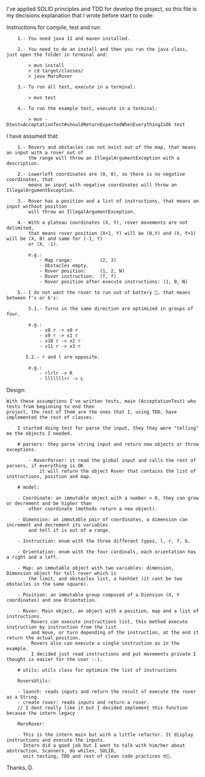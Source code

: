 I've applied SOLID principles and TDD for develop the project, so this file is my decisions explanation that 
I wrote before start to code:

Instructions for compile, test and run:

		1.- You need java 11 and maven installed.
		
        2.- You need to do an install and then you run the java class, just open the folder in terminal and:
            
            > mvn install
            > cd target/classes/
            > java MarsRover
            
		3.- To run all test, execute in a terminal:
		
			> mvn test
			
		4.- To run the example test, execute in a terminal:
		
			> mvn -Dtest=AcceptationTest#shouldReturnExpectedWhenEverythingIsOk test
		

I have assumed that:

		1.- Rovers and obstacles can not exist out of the map, that means an input with a rover out of
		    the range will throw an IllegalArgumentException with a description.

		2.- Lowerleft coordinates are (0, 0), so there is no negative coordinates, that
		    means an input with negative coordinates will throw an IllegalArgumentException.

		3.- Rover has a position and a list of instructions, that means an input without position
		    will throw an IllegalArgumentException.

		4.- With a plateau coordinates (X, Y), rover movements are not delimited,
		    that means rover position (X+1, Y) will be (0,Y) and (X, Y+1) will be (X, 0) and same for (-1, Y)
		    or (X, -1).
		    
			e.g.:
				- Map range:          (2, 3)
				- Obstacles empty.
			    - Rover position:     (1, 2, N)
			    - Rover instruction:  (f, f)
			    - Rover position after execute instructions: (1, 0, N)

		5.- I do not want the rover to run out of battery 🤖, that means between f's or b's:
		
		    5.1.- Turns in the same direction are optimized in groups of four. 

			e.g.:
			    - x8 r -> x0 r
			    - x9 r -> x1 r
			    - x10 r -> x2 r
			    - x11 r -> x3 r
			
		   5.2.- r and l are opposite.

			e.g.:
			    - rlrlr -> R
			    - lllllllrr -> L

Design:

	With these assumptions I've written tests, main (AcceptationTest) who tests from beginning to end then
	project, the rest of them are the ones that I, using TDD, have implemented the rest of classes.

	    I started doing test for parse the input, they they were "telling" me the objects I needed.

 		# parsers: they parse string input and return new objects or throw exceptions.

          	- RoverParser: it read the global input and calls the rest of parsers, if everything is OK
				it will return the object Rover that contains the list of instructions, position and map.

		# model:

		- Coordinate: an immutable object with a number > 0, they can grow or decrement and be higher than
			other coordinate (methods return a new object).

		- Dimension: an immutable pair of coordinates, a dimension can increment and decrement its variables
		    and tell if is out of a range.

		- Instruction: enum with the three different types, l, r, f, b.

		- Orientation: enum with the four cardinals, each orientation has a right and a left.

		- Map: an immutable object with two variables: dimension, Dimension object for tell rover which is
		    the limit, and obstacles list, a hashSet (it cant be two obstacles in the same square).

        - Position: an immutable group composed of a Diension (X, Y coordinates) and one Orientation.

		- Rover: Main object, an object with a position, map and a list of instructions. 
		     Rovers can execute instructions list, this method execute instruction by instruction from the list
		     and move, or turn depending of the instruction, at the end it return the actual position.
		     Rovers also can execute a single instruction as in the example.
		     I decided just read instructions and put movements private I thought is easier for the user :-).

		# utils: utils class for optimize the list of instructions
		
		RoversUtils:

		- launch: reads inputs and return the result of execute the rover as a String.
		- create rover: reads inputs and return a rover.
		// I dont really like it but I decided implement this function because the intern legacy
		
		MarsRover:
		
		- This is the intern main but with a little refactor. It display instructions and execute the inputs.
		  Intern did a good job but I want to talk with him/her about abstraction, Scanners, do whiles, SOLID,
		  unit testing, TDD and rest of clean code practices 🤓😬.

Thanks,
D.

